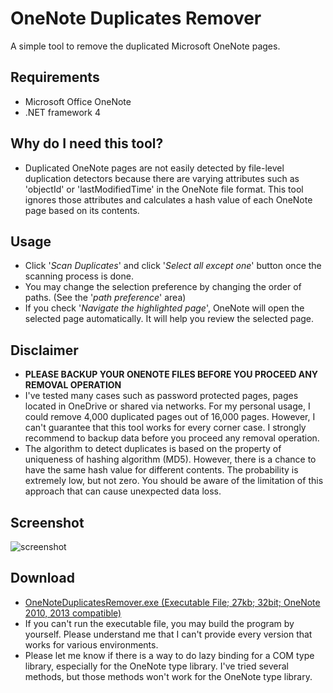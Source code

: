 OneNote Duplicates Remover
==========================
A simple tool to remove the duplicated Microsoft OneNote pages.

Requirements
------------
* Microsoft Office OneNote
* .NET framework 4

Why do I need this tool?
-----------
* Duplicated OneNote pages are not easily detected by file-level duplication detectors because there are varying attributes such as 'objectId' or 'lastModifiedTime' in the OneNote file format. This tool ignores those attributes and calculates a hash value of each OneNote page based on its contents.

Usage
-----
* Click '*Scan Duplicates*' and click '*Select all except one*' button once the scanning process is done.
* You may change the selection preference by changing the order of paths. (See the '*path preference*' area)
* If you check '*Navigate the highlighted page*', OneNote will open the selected page automatically. It will help you review the selected page.

Disclaimer
----------
* **PLEASE BACKUP YOUR ONENOTE FILES BEFORE YOU PROCEED ANY REMOVAL OPERATION**
* I've tested many cases such as password protected pages, pages located in OneDrive or shared via networks. For my personal usage, I could remove 4,000 duplicated pages out of 16,000 pages. However, I can't guarantee that this tool works for every corner case. I strongly recommend to backup data before you proceed any removal operation.
* The algorithm to detect duplicates is based on the property of uniqueness of hashing algorithm (MD5). However, there is a chance to have the same hash value for different contents. The probability is extremely low, but not zero. You should be aware of the limitation of this approach that can cause unexpected data loss.

Screenshot
----------
![screenshot](https://raw.githubusercontent.com/relue2718/onenote-duplicates-remover/master/screenshot/1.png)

Download
--------
* [OneNoteDuplicatesRemover.exe (Executable File; 27kb; 32bit; OneNote 2010, 2013 compatible)](https://github.com/relue2718/onenote-duplicates-remover/raw/master/publish/OneNoteDuplicatesRemover.exe)
* If you can't run the executable file, you may build the program by yourself. Please understand me that I can't provide every version that works for various environments.
* Please let me know if there is a way to do lazy binding for a COM type library, especially for the OneNote type library. I've tried several methods, but those methods won't work for the OneNote type library.
